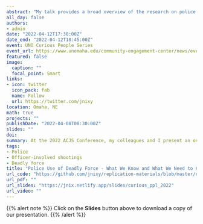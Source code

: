 ```yaml
---
abstract: "My talk provides a broad overview of the research on police use of deadly force – how often it happens, where it happens, and why it happens. I'll also point out the holes in our knowledge due to data constraints. I conclude with a discussion of promising approaches to reducing police shootings as well as the use of force more generally."
all_day: false
authors: 
- admin
date: "2022-04-12T17:30:00Z"
date_end: "2022-04-12T18:45:00Z"
event: UNO Curious People Series
event_url: https://www.unomaha.edu/community-engagement-center/news/events/2022/04/curious-people-april2022.php
featured: false
image:
  caption: ""
  focal_point: Smart
links:
- icon: twitter
  icon_pack: fab
  name: Follow
  url: https://twitter.com/jnixy
location: Omaha, NE
math: true
projects: ""
publishDate: "2022-04-08T08:30:00Z"
slides: ""
doi: 
summary: At the 2022 ACJS Conference, my colleagues and I present an ongoing project on the relationship between police discretionary behaviors and crime in Denver.
tags: 
- Police
- Officer-involved shootings
- Deadly force
title: "Police Use of Deadly Force - What We Know and What We Need to Know"
url_code: "https://github.com/jnixy/replication-materials/blob/master/nix_curious_ppl_talk/curious_ppl_code.do"
url_pdf: ""
url_slides: "https://jnix.netlify.app/slides/curious_ppl_2022"
url_video: ""
---
```




{{% alert note %}}
Click on the **Slides** button above to download a copy of our presentation.
{{% /alert %}}
